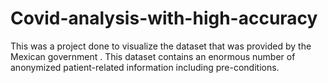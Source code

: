 # Covid-analysis-with-high-accuracy
This was a project done to visualize the dataset that was provided by the Mexican government . This dataset contains an enormous number of anonymized patient-related information including pre-conditions. 
